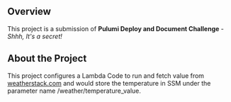 ## Overview
This project is a submission of **Pulumi Deploy and Document Challenge** - *Shhh, It's a secret!*
## About the Project
This project configures a Lambda Code to run and fetch value from [weatherstack.com](https://click.convertkit-mail2.com/qdu3nd62r7b7h4v25k8slh8304kkkc33980p7xn09wlrlwz0g0n28v26owveg0pv2geq55nzw7mpnvlgvzpdx99g29xzn04z98qkd3md9360ep8dvdg675v63e5/x0hph3uerzxv2eug/aHR0cHM6Ly93d3cuY2xvdWR3YXJnYW1lcy5jb20vY2hhbGxlbmdlcy93ZWF0aGVyc3RhY2suY29t) and would store the temperature in SSM under the parameter name /weather/temperature_value.
